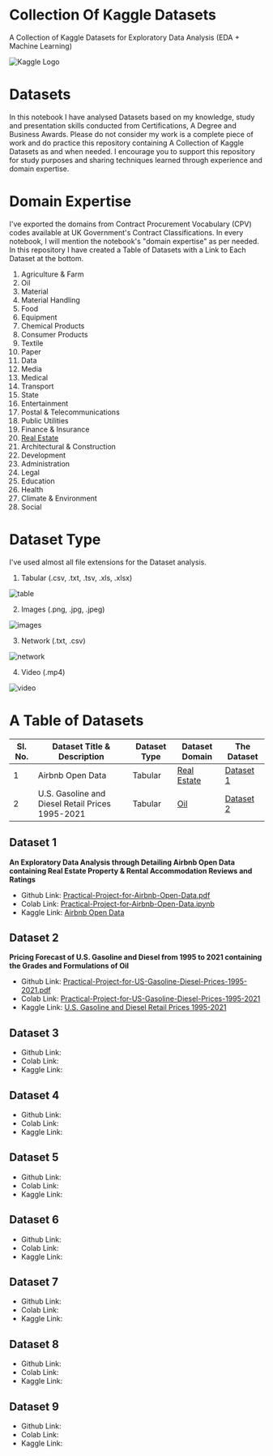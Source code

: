 # Collection Of Kaggle Datasets
A Collection of Kaggle Datasets for Exploratory Data Analysis (EDA + Machine Learning)

![Kaggle Logo](./kaggle-logo-transparent-300.png)

# Datasets

In this notebook I have analysed Datasets based on my knowledge, study and presentation skills conducted from Certifications, A Degree and Business Awards. Please do not consider my work is a complete piece of work and do practice this repository containing A Collection of Kaggle Datasets as and when needed. I encourage you to support this repository for study purposes and sharing techniques learned through experience and domain expertise. 

# Domain Expertise

I've exported the domains from Contract Procurement Vocabulary (CPV) codes available at UK Government's Contract Classifications. In every notebook, I will mention the notebook's "domain expertise" as per needed. In this repository I have created a Table of Datasets with a Link to Each Dataset at the bottom. 

1. Agriculture & Farm
2. Oil
3. Material
4. Material Handling
5. Food
6. Equipment
7. Chemical Products
8. Consumer Products
9. Textile
10. Paper
11. Data
12. Media
13. Medical
14. Transport
15. State
16. Entertainment
17. Postal & Telecommunications
18. Public Utilities
19. Finance & Insurance
20. [Real Estate](./datasets/real_estate/)
21. Architectural & Construction
22. Development
23. Administration
24. Legal
25. Education
26. Health
27. Climate & Environment
28. Social

# Dataset Type

I've used almost all file extensions for the Dataset analysis. 

1. Tabular (.csv, .txt, .tsv, .xls, .xlsx)

![table](./assets/table.png)

2. Images (.png, .jpg, .jpeg)

![images](./assets/gallery.png)

3. Network (.txt, .csv)

![network](./assets/neural.png)

4. Video (.mp4)

![video](./assets/multimedia.png)

# A Table of Datasets

| Sl. No. | Dataset Title & Description | Dataset Type | Dataset Domain | The Dataset |
|---------|-----------------------------|--------------|----------------|-------------|
| 1 | Airbnb Open Data | Tabular | [Real Estate](./datasets/real_estate/) | [Dataset 1](#dataset-1) |
| 2 | U.S. Gasoline and Diesel Retail Prices 1995-2021 | Tabular | [Oil](./datasets/oil/) | [Dataset 2](#dataset-2) |


## Dataset 1

**An Exploratory Data Analysis through Detailing Airbnb Open Data containing Real Estate Property & Rental Accommodation Reviews and Ratings**

- Github Link: [Practical-Project-for-Airbnb-Open-Data.pdf](https://github.com/aswinvk28/collection-of-kaggle-datasets/blob/main/datasets/real_estate/airbnb_open_data/Practical_Project_for_Airbnb_Open_Data.pdf)
- Colab Link: [Practical-Project-for-Airbnb-Open-Data.ipynb](https://colab.research.google.com/drive/1xUeS_hPeF2Zrs31_Q_AKBoRKP0sOk8kd?usp=sharing)
- Kaggle Link: [Airbnb Open Data](https://www.kaggle.com/datasets/arianazmoudeh/airbnbopendata/data)

## Dataset 2

**Pricing Forecast of U.S. Gasoline and Diesel from 1995 to 2021 containing the Grades and Formulations of Oil**

- Github Link: [Practical-Project-for-US-Gasoline-Diesel-Prices-1995-2021.pdf]()
- Colab Link: [Practical-Project-for-US-Gasoline-Diesel-Prices-1995-2021](https://colab.research.google.com/drive/1wfBfh4LerkJzt4bc-aKEzbHnv5xAUSnk)
- Kaggle Link: [U.S. Gasoline and Diesel Retail Prices 1995-2021](https://www.kaggle.com/datasets/mruanova/us-gasoline-and-diesel-retail-prices-19952021/)

## Dataset 3

- Github Link: 
- Colab Link: 
- Kaggle Link: 

## Dataset 4

- Github Link: 
- Colab Link: 
- Kaggle Link: 

## Dataset 5

- Github Link: 
- Colab Link: 
- Kaggle Link: 

## Dataset 6

- Github Link: 
- Colab Link: 
- Kaggle Link: 

## Dataset 7

- Github Link: 
- Colab Link: 
- Kaggle Link: 

## Dataset 8

- Github Link: 
- Colab Link: 
- Kaggle Link: 

## Dataset 9

- Github Link: 
- Colab Link: 
- Kaggle Link: 
